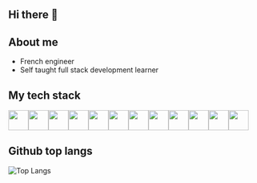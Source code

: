 ## Hi there 👋

## About me
- French engineer
- Self taught full stack development learner

## My tech stack
<div style="display:flex">

  <img src="https://raw.githubusercontent.com/marwin1991/profile-technology-icons/refs/heads/main/icons/tailwind_css.png" width="40" />
  <img src="https://raw.githubusercontent.com/marwin1991/profile-technology-icons/refs/heads/main/icons/react.png" width="40" />
  <img src="https://raw.githubusercontent.com/marwin1991/profile-technology-icons/refs/heads/main/icons/node_js.png" width="40" />
  <img src="https://raw.githubusercontent.com/marwin1991/profile-technology-icons/refs/heads/main/icons/vite.png" width="40" />
  <img src="https://raw.githubusercontent.com/marwin1991/profile-technology-icons/refs/heads/main/icons/express.png" width="40" />
  <img src="https://raw.githubusercontent.com/marwin1991/profile-technology-icons/refs/heads/main/icons/postgresql.png" width="40" />

  
  <img src="https://raw.githubusercontent.com/marwin1991/profile-technology-icons/refs/heads/main/icons/visual_studio_code.png" width="40" />
  <img src="https://raw.githubusercontent.com/marwin1991/profile-technology-icons/refs/heads/main/icons/postman.png" width="40" />
  <img src="https://raw.githubusercontent.com/marwin1991/profile-technology-icons/refs/heads/main/icons/spyder.png" width="40" />
  <img src="https://raw.githubusercontent.com/marwin1991/profile-technology-icons/refs/heads/main/icons/python.png" width="40" />
  <img src=" https://raw.githubusercontent.com/marwin1991/profile-technology-icons/refs/heads/main/icons/numpy.png" width="40" />
 
 <img src="  https://raw.githubusercontent.com/marwin1991/profile-technology-icons/refs/heads/main/icons/npm.png" width="40" />

    
</div>

## Github top langs

![Top Langs](https://github-readme-stats.vercel.app/api/top-langs/?username=Francois-T9&hide_progress=true)
